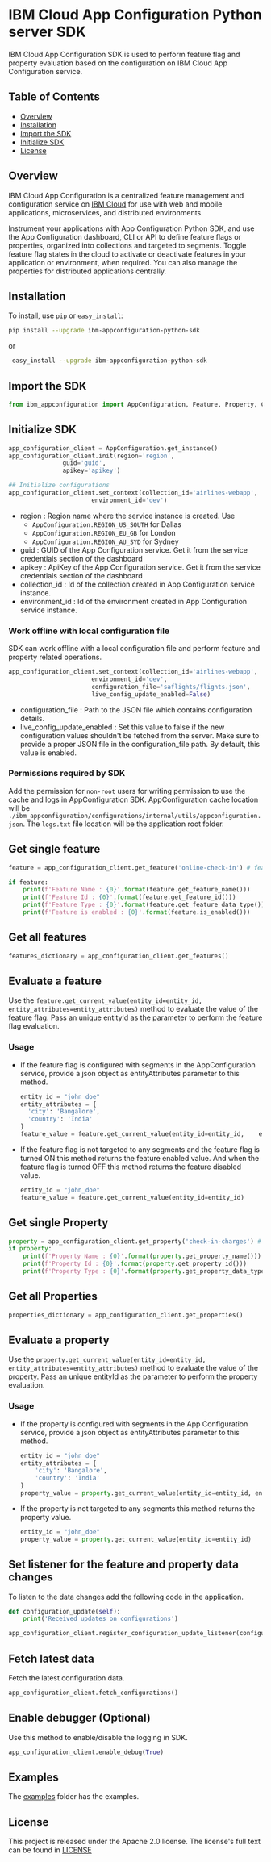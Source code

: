 # IBM Cloud App Configuration Python server SDK

IBM Cloud App Configuration SDK is used to perform feature flag and property evaluation based on the configuration on IBM Cloud App Configuration service.

## Table of Contents

  - [Overview](#overview)
  - [Installation](#installation)
  - [Import the SDK](#import-the-sdk)
  - [Initialize SDK](#initialize-sdk)
  - [License](#license)

## Overview

IBM Cloud App Configuration is a centralized feature management and configuration service on [IBM Cloud](https://www.cloud.ibm.com) for use with web and mobile applications, microservices, and distributed environments.

Instrument your applications with App Configuration Python SDK, and use the App Configuration dashboard, CLI or API to define feature flags or properties, organized into collections and targeted to segments. Toggle feature flag states in the cloud to activate or deactivate features in your application or environment, when required. You can also manage the properties for distributed applications centrally.

## Installation

To install, use `pip` or `easy_install`:
  
```sh
pip install --upgrade ibm-appconfiguration-python-sdk
```
or

```sh
 easy_install --upgrade ibm-appconfiguration-python-sdk
```
## Import the SDK

```py
from ibm_appconfiguration import AppConfiguration, Feature, Property, ConfigurationType
```
## Initialize SDK

```py
app_configuration_client = AppConfiguration.get_instance()
app_configuration_client.init(region='region',
               guid='guid',
               apikey='apikey')

## Initialize configurations 
app_configuration_client.set_context(collection_id='airlines-webapp',
                       environment_id='dev')

```

- region : Region name where the service instance is created. Use
  - `AppConfiguration.REGION_US_SOUTH` for Dallas
  - `AppConfiguration.REGION_EU_GB` for London
  - `AppConfiguration.REGION_AU_SYD` for Sydney
- guid : GUID of the App Configuration service. Get it from the service credentials section of the dashboard
- apikey : ApiKey of the App Configuration service. Get it from the service credentials section of the dashboard
- collection_id : Id of the collection created in App Configuration service instance.
- environment_id : Id of the environment created in App Configuration service instance.

### Work offline with local configuration file

SDK can work offline with a local configuration file and perform feature and property related operations.

```py
app_configuration_client.set_context(collection_id='airlines-webapp',
                       environment_id='dev',
                       configuration_file='saflights/flights.json',
                       live_config_update_enabled=False)
```
- configuration_file : Path to the JSON file which contains configuration details.
- live_config_update_enabled : Set this value to false if the new configuration values shouldn't be fetched from the server. Make sure to provide a proper JSON file in the configuration_file path. By default, this value is enabled.

### Permissions required by SDK
  Add the permission for `non-root` users for writing permission to use the cache and logs in AppConfiguration SDK.
  AppConfiguration cache location will be `./ibm_appconfiguration/configurations/internal/utils/appconfiguration.json`.
  The `logs.txt` file location will be the application root folder.

## Get single feature

```py
feature = app_configuration_client.get_feature('online-check-in') # feature can be null incase of an invalid feature id

if feature:
    print(f'Feature Name : {0}'.format(feature.get_feature_name()))
    print(f'Feature Id : {0}'.format(feature.get_feature_id()))
    print(f'Feature Type : {0}'.format(feature.get_feature_data_type()))
    print(f'Feature is enabled : {0}'.format(feature.is_enabled()))

```

## Get all features 

```py
features_dictionary = app_configuration_client.get_features()
```

## Evaluate a feature

Use the `feature.get_current_value(entity_id=entity_id, entity_attributes=entity_attributes)` method to evaluate the value of the feature flag. Pass an unique entityId as the parameter to perform the feature flag evaluation.

### Usage

  - If the feature flag is configured with segments in the AppConfiguration service, provide a json object as entityAttributes parameter to this method.

    ```py
    entity_id = "john_doe"
    entity_attributes = {
      'city': 'Bangalore',
      'country': 'India'
    }
    feature_value = feature.get_current_value(entity_id=entity_id,    entity_attributes=entity_attributes)
    ```

  - If the feature flag is not targeted to any segments and the feature flag is turned ON this method returns the feature enabled value. And when the feature flag is turned OFF this method returns the feature disabled value.

    ```py
    entity_id = "john_doe"
    feature_value = feature.get_current_value(entity_id=entity_id)
    ```

## Get single Property

```py
property = app_configuration_client.get_property('check-in-charges') # property can be null incase of an invalid property id
if property:
    print(f'Property Name : {0}'.format(property.get_property_name()))
    print(f'Property Id : {0}'.format(property.get_property_id()))
    print(f'Property Type : {0}'.format(property.get_property_data_type()))
```

## Get all Properties 

```py
properties_dictionary = app_configuration_client.get_properties()
```

## Evaluate a property

Use the `property.get_current_value(entity_id=entity_id, entity_attributes=entity_attributes)` method to evaluate the value of the property. Pass an unique entityId as the parameter to perform the property evaluation.

### Usage

- If the property is configured with segments in the App Configuration service, provide a json object as entityAttributes parameter to this method.
  
  ```py
  entity_id = "john_doe"
  entity_attributes = {
      'city': 'Bangalore',
      'country': 'India'
  }
  property_value = property.get_current_value(entity_id=entity_id, entity_attributes=entity_attributes)
  ```
- If the property is not targeted to any segments this method returns the property value.

  ```py
  entity_id = "john_doe"
  property_value = property.get_current_value(entity_id=entity_id)
  ```

## Set listener for the feature and property data changes

To listen to the data changes add the following code in the application.

```py
def configuration_update(self):
    print('Received updates on configurations')

app_configuration_client.register_configuration_update_listener(configuration_update)

```

## Fetch latest data

Fetch the latest configuration data. 

```py
app_configuration_client.fetch_configurations()
```

## Enable debugger (Optional)

Use this method to enable/disable the logging in SDK.
```py
app_configuration_client.enable_debug(True)
```

## Examples 

The [examples](https://github.com/IBM/appconfiguration-python-sdk/tree/master/examples) folder has the examples. 

## License

This project is released under the Apache 2.0 license. The license's full text can be found in [LICENSE](https://github.com/IBM/appconfiguration-python-client-sdk/blob/master/LICENSE)
